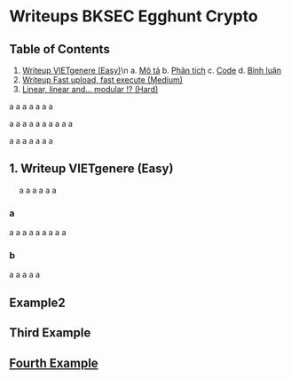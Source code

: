 # Writeups BKSEC Egghunt Crypto

## Table of Contents
1. [Writeup VIETgenere (Easy)](#easy)\n
    a. [Mô tả](#easy1) 
    b. [Phân tích](#easy2)
    c. [Code](#easy3)
    d. [Bình luận](#easy4)
2. [Writeup Fast upload, fast execute (Medium)](#medium)
3. [Linear, linear and... modular !? (Hard)](#hard)


a
a
a
a
a
a
a

a
a
a
a
a
a
a
a
a
a

a
a
a
a
a
a
a

<a name="easy"></a>
## 1. Writeup VIETgenere (Easy)
&emsp;
a
a
a
a
a
a
### a
a
a
a
a
a
a
a
a
a
### b
a
a
a
a
a
## Example2
## Third Example
## [Fourth Example](http://www.fourthexample.com) 


















































